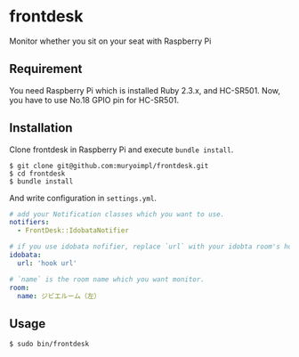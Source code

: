 # frontdesk
Monitor whether you sit on your seat with Raspberry Pi

## Requirement

You need Raspberry Pi which is installed Ruby 2.3.x, and HC-SR501.
Now, you have to use No.18 GPIO pin for HC-SR501.

## Installation

Clone frontdesk in Raspberry Pi and execute `bundle install`.

```
$ git clone git@github.com:muryoimpl/frontdesk.git
$ cd frontdesk
$ bundle install
```

And write configuration in `settings.yml`.

```yaml
# add your Notification classes which you want to use.
notifiers:
  - FrontDesk::IdobataNotifier

# if you use idobata nofifier, replace `url` with your idobta room's hook url.
idobata:
  url: 'hook url'

# `name` is the room name which you want monitor.
room:
  name: ジビエルーム（左）
```

## Usage

```
$ sudo bin/frontdesk
```
